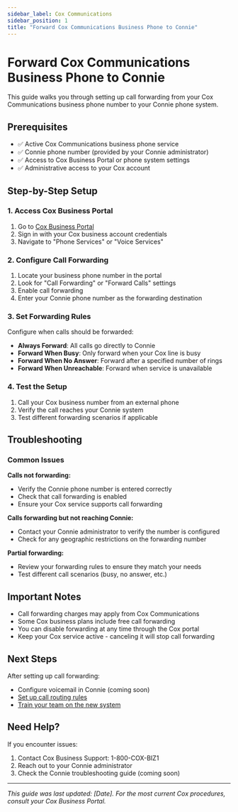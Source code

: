 ```yaml
---
sidebar_label: Cox Communications
sidebar_position: 1
title: "Forward Cox Communications Business Phone to Connie"
---
```


# Forward Cox Communications Business Phone to Connie

This guide walks you through setting up call forwarding from your Cox Communications business phone number to your Connie phone system.

## Prerequisites

- ✅ Active Cox Communications business phone service
- ✅ Connie phone number (provided by your Connie administrator)
- ✅ Access to Cox Business Portal or phone system settings
- ✅ Administrative access to your Cox account

## Step-by-Step Setup

### 1. Access Cox Business Portal

1. Go to [Cox Business Portal](https://business.cox.com)
2. Sign in with your Cox business account credentials
3. Navigate to "Phone Services" or "Voice Services"

### 2. Configure Call Forwarding

1. Locate your business phone number in the portal
2. Look for "Call Forwarding" or "Forward Calls" settings
3. Enable call forwarding
4. Enter your Connie phone number as the forwarding destination

### 3. Set Forwarding Rules

Configure when calls should be forwarded:
- **Always Forward**: All calls go directly to Connie
- **Forward When Busy**: Only forward when your Cox line is busy
- **Forward When No Answer**: Forward after a specified number of rings
- **Forward When Unreachable**: Forward when service is unavailable

### 4. Test the Setup

1. Call your Cox business number from an external phone
2. Verify the call reaches your Connie system
3. Test different forwarding scenarios if applicable

## Troubleshooting

### Common Issues

**Calls not forwarding:**
- Verify the Connie phone number is entered correctly
- Check that call forwarding is enabled
- Ensure your Cox service supports call forwarding

**Calls forwarding but not reaching Connie:**
- Contact your Connie administrator to verify the number is configured
- Check for any geographic restrictions on the forwarding number

**Partial forwarding:**
- Review your forwarding rules to ensure they match your needs
- Test different call scenarios (busy, no answer, etc.)

## Important Notes

- Call forwarding charges may apply from Cox Communications
- Some Cox business plans include free call forwarding
- You can disable forwarding at any time through the Cox portal
- Keep your Cox service active - canceling it will stop call forwarding

## Next Steps

After setting up call forwarding:
- Configure voicemail in Connie (coming soon)
- [Set up call routing rules](../../getting-started.md)
- [Train your team on the new system](../../../staff-agents/overview.md)

## Need Help?

If you encounter issues:
1. Contact Cox Business Support: 1-800-COX-BIZ1
2. Reach out to your Connie administrator
3. Check the Connie troubleshooting guide (coming soon)

---

*This guide was last updated: [Date]. For the most current Cox procedures, consult your Cox Business Portal.*